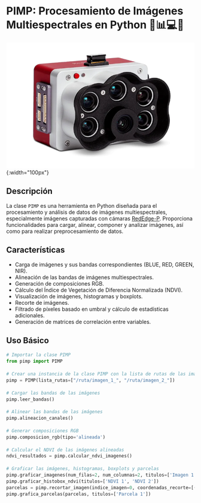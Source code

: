 # PIMP: Procesamiento de Imágenes Multiespectrales en Python 📸📊💻🐍

![Micasense-RE-P](Micasense-RE-P.webp){:width="100px"}


## Descripción

La clase `PIMP` es una herramienta en Python diseñada para el procesamiento y análisis de datos de imágenes multiespectrales, especialmente imágenes capturadas con cámaras [RedEdge-P](https://www.micasense.com/rededge-p). Proporciona funcionalidades para cargar, alinear, componer y analizar imágenes, así como para realizar preprocesamiento de datos.

## Características

- Carga de imágenes y sus bandas correspondientes (BLUE, RED, GREEN, NIR).
- Alineación de las bandas de imágenes multiespectrales.
- Generación de composiciones RGB.
- Cálculo del Índice de Vegetación de Diferencia Normalizada (NDVI).
- Visualización de imágenes, histogramas y boxplots.
- Recorte de imágenes.
- Filtrado de píxeles basado en umbral y cálculo de estadísticas adicionales.
- Generación de matrices de correlación entre variables.

## Uso Básico

```python
# Importar la clase PIMP
from pimp import PIMP

# Crear una instancia de la clase PIMP con la lista de rutas de las imágenes
pimp = PIMP(lista_rutas=["/ruta/imagen_1_", "/ruta/imagen_2_"])

# Cargar las bandas de las imágenes
pimp.leer_bandas()

# Alinear las bandas de las imágenes
pimp.alineacion_canales()

# Generar composiciones RGB
pimp.composicion_rgb(tipo='alineada')

# Calcular el NDVI de las imágenes alineadas
ndvi_resultados = pimp.calcular_ndvi_imagenes()

# Graficar las imágenes, histogramas, boxplots y parcelas
pimp.graficar_imagenes(num_filas=2, num_columnas=2, titulos=['Imagen 1', 'Imagen 2', 'NDVI 1', 'NDVI 2'], tipo='alineada')
pimp.graficar_histobox_ndvi(titulos=['NDVI 1', 'NDVI 2'])
parcelas = pimp.recortar_imagen(indice_imagen=0, coordenadas_recorte=[(100, 100, 200, 200)])
pimp.grafica_parcelas(parcelas, titulos=['Parcela 1'])
